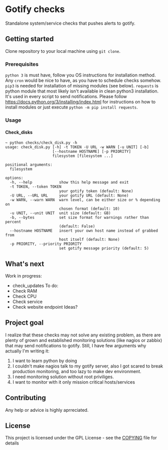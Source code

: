 # Gotify checks
Standalone system/service checks that pushes alerts to gotify.
## Getting started
Clone repository to your local machine using `git clone`.
### Prerequisites
`python 3` is must have, follow you OS instructions for installation method.
Any `cron` would be nice to have, as you have to schedule checks somehow.
`pip3` is needed for installation of missing modules (see below).
`requests` is python module that most likely isn't available in clean python3 installation. It's used in every script to send notifications.
Please follow https://docs.python.org/3/installing/index.html for instructions on how to install modules or just execute `python -m pip install requests`.

### Usage
#### Check_disks
```
~ python checks/check_disk.py -h
usage: check_disk.py [-h] -t TOKEN -U URL -w WARN [-u UNIT] [-b]
                     [--hostname HOSTNAME] [-p PRIORITY]
                     filesystem [filesystem ...]

positional arguments:
  filesystem

options:
  -h, --help            show this help message and exit
  -t TOKEN, --token TOKEN
                        your gotify token (default: None)
  -U URL, --URL URL     your gotify URL (default: None)
  -w WARN, --warn WARN  warn level, can be either size or % depending on
                        chosen format (default: 10)
  -u UNIT, --unit UNIT  unit size (default: GB)
  -b, --bytes           set size format for warnings rather than percent
                        (default: False)
  --hostname HOSTNAME   insert your own host name instead of grabbed from
                        host itself (default: None)
  -p PRIORITY, --priority PRIORITY
                        set gotify message priority (default: 5)
```
## What's next
Work in progress:
* check_updates
To do:
* Check RAM
* Check CPU
* Check service
* Check website endpoint
Ideas?
 
## Project goal
I realize that these checks may not solve any existing problem, as there are plenty of grown and established monitoring solutions (like nagios or zabbix) that may send notifications to gotify.
Still, I have few arguments why actually I'm writing it:
1. I want to learn python by doing
2. I couldn't make nagios talk to my gotify server, also I got scared to break production monitoring, and too lazy to make dev environment.
3. I need monitoring solution without root priviliges.
4. I want to monitor with it only mission critical hosts/services

## Contributing
Any help or advice is highly aprreciated.

## License
This project is licensed under the GPL License - see the [COPYING](COPYING) file for details

